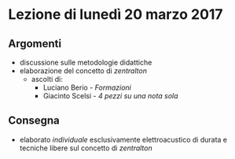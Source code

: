 # Lezione di lunedì 20 marzo 2017

## Argomenti

* discussione sulle metodologie didattiche
* elaborazione del concetto di *zentralton*
  * ascolti di:
    * Luciano Berio - *Formazioni*
    * Giacinto Scelsi - *4 pezzi su una nota sola*

## Consegna

* elaborato *individuale* esclusivamente elettroacustico di durata e tecniche
  libere sul concetto di *zentralton*
